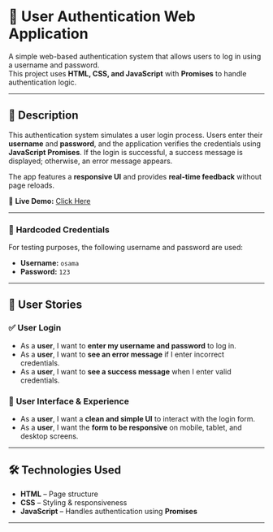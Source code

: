 # 🚀 User Authentication Web Application  

A simple web-based authentication system that allows users to log in using a username and password.  
This project uses **HTML, CSS, and JavaScript** with **Promises** to handle authentication logic.  

---

## 📖 Description  

This authentication system simulates a user login process. Users enter their **username** and **password**, and the application verifies the credentials using **JavaScript Promises**. If the login is successful, a success message is displayed; otherwise, an error message appears.  

The app features a **responsive UI** and provides **real-time feedback** without page reloads.  

🔗 **Live Demo:** [Click Here](https://osamadw2002.github.io/user-authentication-system/) 

---

### 🔐 **Hardcoded Credentials**  
For testing purposes, the following username and password are used:  

- **Username:** `osama`  
- **Password:** `123`  

---

## 📜 User Stories  

### ✅ **User Login**  
- As a **user**, I want to **enter my username and password** to log in.  
- As a **user**, I want to **see an error message** if I enter incorrect credentials.  
- As a **user**, I want to **see a success message** when I enter valid credentials.  

### 🎨 **User Interface & Experience**  
- As a **user**, I want a **clean and simple UI** to interact with the login form.  
- As a **user**, I want the **form to be responsive** on mobile, tablet, and desktop screens.  

---

## 🛠️ Technologies Used  

- **HTML** – Page structure  
- **CSS** – Styling & responsiveness  
- **JavaScript** – Handles authentication using **Promises**  

---
